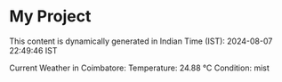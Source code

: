 # My Project

This content is dynamically generated in Indian Time (IST): 2024-08-07 22:49:46 IST


Current Weather in Coimbatore:
Temperature: 24.88 °C
Condition: mist
